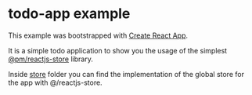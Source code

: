 # todo-app example

This example was bootstrapped with [Create React App](https://github.com/facebook/create-react-app).

It is a simple todo application to show you the usage of the simplest [@pm/reactjs-store](https://github.com/pmarino84/react-store) library.

Inside [store](./src/store) folder you can find the implementation of the global store for the app with @/reactjs-store.
